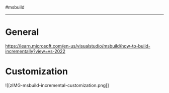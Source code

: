 #msbuild 

---

# General

https://learn.microsoft.com/en-us/visualstudio/msbuild/how-to-build-incrementally?view=vs-2022

# Customization

![[zIMG-msbuild-incremental-customization.png]]


